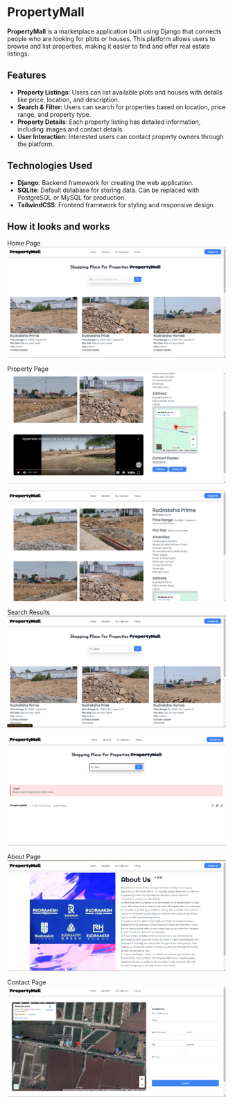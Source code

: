 # PropertyMall

**PropertyMall** is a marketplace application built using Django that connects people who are looking for plots or houses. This platform allows users to browse and list properties, making it easier to find and offer real estate listings.

## Features

- **Property Listings**: Users can list available plots and houses with details like price, location, and description.
- **Search & Filter**: Users can search for properties based on location, price range, and property type.
- **Property Details**: Each property listing has detailed information, including images and contact details.
- **User Interaction**: Interested users can contact property owners through the platform.

## Technologies Used

- **Django**: Backend framework for creating the web application.
- **SQLite**: Default database for storing data. Can be replaced with PostgreSQL or MySQL for production.
- **TailwindCSS**: Frontend framework for styling and responsive design.

## How it looks and works
Home Page
![Project Screenshot](static/homepage.png)

Property Page
![Project Screenshot](static/propertypage.png)

![Project Screenshot](static/propertypage1.png)

Search Results
![Project Screenshot](static/SearchResults.png)

![Project Screenshot](static/SearchResultNF.png)

About Page
![Project Screenshot](static/About.png)

Contact Page
![Project Screenshot](static/contact.png)




